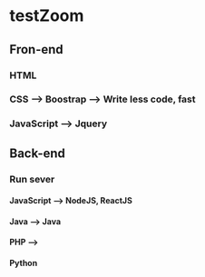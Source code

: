# testZoom
## Fron-end

### HTML
### CSS --> Boostrap --> Write less code, fast
### JavaScript -->  Jquery
## Back-end
### Run sever
#### JavaScript --> NodeJS, ReactJS
#### Java -->  Java
#### PHP --> 
#### Python
